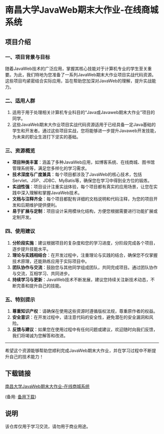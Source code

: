 # 南昌大学JavaWeb期末大作业-在线商城系统

## 项目介绍

### 一、项目背景与目标
随着JavaWeb技术的广泛应用，掌握其核心技能对于计算机专业的学生至关重要。为此，我们特地为您准备了一系列JavaWeb期末大作业项目实战代码资源。这些项目均紧密结合实际应用，旨在帮助您加深对JavaWeb的理解，提升实战能力。

### 二、适用人群
1. 适用于用于处理相关计算机专业科目的“Java或Javaweb期末大作业”项目的同学。
2. 这些JavaWeb期末大作业项目实战代码资源适用于已经具备一定Java基础的学生和开发者。通过这些项目实战，您将能够进一步提升Javaweb开发技能，为未来的职业生涯打下坚实的基础。

### 三、资源概览
- **项目种类丰富**：涵盖了多种JavaWeb应用，如博客系统、在线商城、图书馆管理系统等，满足您多样化的学习需求。
- **技术深度与广度兼具**：每个项目都涉及了JavaWeb的核心技术，包括Servlet、JSP、JDBC、MyBatis等，确保您在学习中得到全方位的锻炼。
- **实战性强**：项目设计注重实战体验，每个项目都有真实的应用场景，让您在实践中深入理解和掌握JavaWeb技术。
- **文档与注释齐全**：每个项目都配有详细的文档说明和代码注释，为您的项目开发和后期维护提供便利。
- **易于扩展与定制**：项目设计采用模块化结构，方便您根据需要进行功能扩展或定制开发。

### 四、使用建议
1. **分阶段实施**：建议根据项目的复杂度和您的学习进度，分阶段完成各个项目，逐步提升技能水平。
2. **理论与实践相结合**：在开发过程中，注重理论与实践的结合，确保您不仅掌握技术原理，还能熟练应用于实际项目中。
3. **团队协作与交流**：鼓励您与其他同学组成团队，共同完成项目。通过团队协作与交流，互相学习、共同进步。
4. **持续学习与更新**：JavaWeb技术不断发展，建议您持续关注新技术动态，不断完善和提升自己的技能。

### 五、特别提示
1. **尊重知识产权**：请确保在使用这些资源时遵循版权法规，尊重原作者的权益。
2. **安全意识**：在开发过程中，请注意代码的安全性，避免潜在的安全漏洞和风险。
3. **反馈与建议**：如果您在使用过程中有任何问题或建议，欢迎随时向我们反馈，我们将竭诚为您解答和改进。

---

希望这个资源能够帮助您顺利完成JavaWeb期末大作业，并在学习过程中不断提升自己的技术能力！

## 下载链接
[南昌大学JavaWeb期末大作业-在线商城系统](https://pan.quark.cn/s/72daef4e1e89) 

(备用: [备用下载](https://pan.baidu.com/s/1b7Z6dbt5SYHUxHnpJgH2eg?pwd=1234))

## 说明

该仓库仅用于学习交流，请勿用于商业用途。
